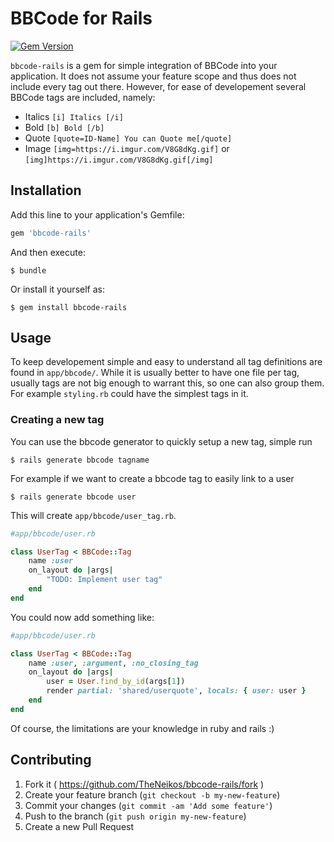 # BBCode for Rails

[![Gem Version](https://badge.fury.io/rb/bbcode-rails.svg)](http://badge.fury.io/rb/bbcode-rails)

`bbcode-rails` is a gem for simple integration of BBCode into your application.
It does not assume your feature scope and thus does not include every tag out
there. However, for ease of developement several BBCode tags are included,
namely:

- Italics `[i] Italics [/i]`
- Bold `[b] Bold [/b]`
- Quote `[quote=ID-Name] You can Quote me[/quote]`
- Image `[img=https://i.imgur.com/V8G8dKg.gif]` or `[img]https://i.imgur.com/V8G8dKg.gif[/img]`


## Installation

Add this line to your application's Gemfile:

```ruby
gem 'bbcode-rails'
```

And then execute:

    $ bundle

Or install it yourself as:

    $ gem install bbcode-rails

## Usage

To keep developement simple and easy to understand all tag definitions are found
in `app/bbcode/`. While it is usually better to have one file per tag, usually
tags are not big enough to warrant this, so one can also group them. For example
`styling.rb` could have the simplest tags in it.

### Creating a new tag

You can use the bbcode generator to quickly setup a new tag, simple run

    $ rails generate bbcode tagname

For example if we want to create a bbcode tag to easily link to a user

    $ rails generate bbcode user

This will create `app/bbcode/user_tag.rb`.

```ruby
#app/bbcode/user.rb

class UserTag < BBCode::Tag
    name :user
    on_layout do |args|
        "TODO: Implement user tag"
    end
end
```

You could now add something like:

```ruby
#app/bbcode/user.rb

class UserTag < BBCode::Tag
    name :user, :argument, :no_closing_tag
    on_layout do |args|
        user = User.find_by_id(args[1])
        render partial: 'shared/userquote', locals: { user: user }
    end
end
```

Of course, the limitations are your knowledge in ruby and rails :)


## Contributing

1. Fork it ( https://github.com/TheNeikos/bbcode-rails/fork )
2. Create your feature branch (`git checkout -b my-new-feature`)
3. Commit your changes (`git commit -am 'Add some feature'`)
4. Push to the branch (`git push origin my-new-feature`)
5. Create a new Pull Request
